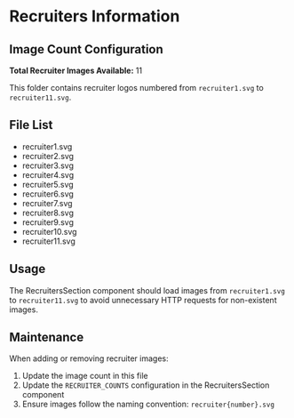 # Recruiters Information

## Image Count Configuration

**Total Recruiter Images Available:** 11

This folder contains recruiter logos numbered from `recruiter1.svg` to `recruiter11.svg`.

## File List
- recruiter1.svg
- recruiter2.svg
- recruiter3.svg
- recruiter4.svg
- recruiter5.svg
- recruiter6.svg
- recruiter7.svg
- recruiter8.svg
- recruiter9.svg
- recruiter10.svg
- recruiter11.svg

## Usage
The RecruitersSection component should load images from `recruiter1.svg` to `recruiter11.svg` to avoid unnecessary HTTP requests for non-existent images.

## Maintenance
When adding or removing recruiter images:
1. Update the image count in this file
2. Update the `RECRUITER_COUNTS` configuration in the RecruitersSection component
3. Ensure images follow the naming convention: `recruiter{number}.svg` 